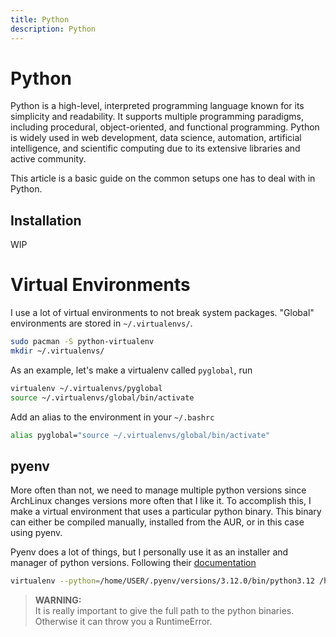 ```yaml
---
title: Python
description: Python
---
```


# Python

Python is a high-level, interpreted programming language known for its simplicity and readability. It supports multiple programming paradigms, including procedural, object-oriented, and functional programming. Python is widely used in web development, data science, automation, artificial intelligence, and scientific computing due to its extensive libraries and active community.

This article is a basic guide on the common setups one has to deal with in Python.

## Installation

WIP

# Virtual Environments

I use a lot of virtual environments to not break system packages. "Global" environments are stored in `~/.virtualenvs/`.

```bash
sudo pacman -S python-virtualenv
mkdir ~/.virtualenvs/
```

As an example, let's make a virtualenv called `pyglobal`, run

```bash
virtualenv ~/.virtualenvs/pyglobal
source ~/.virtualenvs/global/bin/activate
```

Add an alias to the environment in your `~/.bashrc`

```bash
alias pyglobal="source ~/.virtualenvs/global/bin/activate"
```

## pyenv

More often than not, we need to manage multiple python versions since ArchLinux changes versions more often that I like it. To accomplish this, I make a virtual environment that uses a particular python binary. This binary can either be compiled manually, installed from the AUR, or in this case using pyenv.

Pyenv does a lot of things, but I personally use it as an installer and manager of python versions. Following their [documentation](https://github.com/pyenv/pyenv)
```bash
virtualenv --python=/home/USER/.pyenv/versions/3.12.0/bin/python3.12 /home/USER/.virtualenv/py3.12
```

> __WARNING:__\
> It is really important to give the full path to the python binaries. Otherwise it can throw you a RuntimeError.


